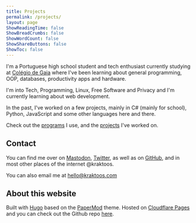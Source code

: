 ```yaml
---
title: Projects
permalink: /projects/
layout: page
ShowReadingTime: false
ShowBreadCrumbs: false
ShowWordCount: false
ShowShareButtons: false
ShowToc: false
---
```


I'm a Portuguese high school student and tech enthusiast currently studying at [Colégio de Gaia](https://www.colgaia.pt)  where I've been learning about general programming, OOP, databases, productivity apps and hardware.

I'm into Tech, Programming, Linux, Free Software and Privacy and I'm currently learning about web development.

In the past, I've worked on a few projects, mainly in C# (mainly for school), Python, JavaScript and some other languages here and there.

Check out the [programs](/programs) I use, and the [projects](/projects) I've worked on.

## Contact

You can find me over on [Mastodon](https://fosstodon.org/@kraktoos), [Twitter](https://twitter.com/kraktoos), as well as on [GitHub](https://github.com/kraktoos), and in most other places of the internet @kraktoos.

You can also email me at [hello@kraktoos.com](mailto:hello@kraktoos.com)

## About this website
Built with [Hugo](https://gohugo.io) based on the [PaperMod](https://github.com/adityatelange/hugo-PaperMod/) theme.
Hosted on [Cloudflare Pages](https://pages.cloudflare.com) and you can check out the Github repo [here](https://github.com/kraktoos/kraktoos.com).